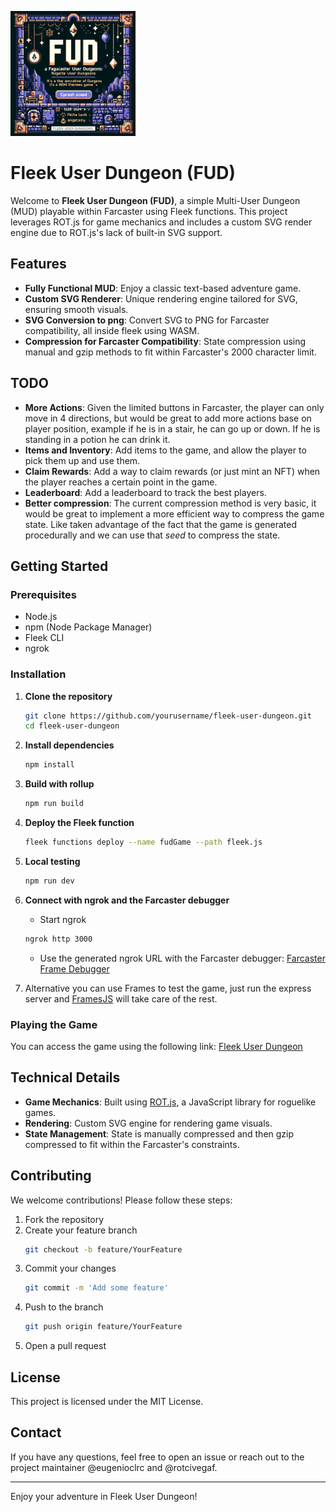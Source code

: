 <a href="https://warpcast.com/an0n/0x3748eeea"><img src="./splash.png" width="200" /></a>

# Fleek User Dungeon (FUD)

Welcome to **Fleek User Dungeon (FUD)**, a simple Multi-User Dungeon (MUD) playable within Farcaster using Fleek functions. This project leverages ROT.js for game mechanics and includes a custom SVG render engine due to ROT.js's lack of built-in SVG support.

## Features

- **Fully Functional MUD**: Enjoy a classic text-based adventure game.
- **Custom SVG Renderer**: Unique rendering engine tailored for SVG, ensuring smooth visuals.
- **SVG Conversion to png**: Convert SVG to PNG for Farcaster compatibility, all inside fleek using WASM.
- **Compression for Farcaster Compatibility**: State compression using manual and gzip methods to fit within Farcaster's 2000 character limit.

## TODO

- **More Actions**: Given the limited buttons in Farcaster, the player can only move in 4 directions, but would be great to add more actions base on player position, example if he is in a stair, he can go up or down. If he is standing in a potion he can drink it.
- **Items and Inventory**: Add items to the game, and allow the player to pick them up and use them.
- **Claim Rewards**: Add a way to claim rewards (or just mint an NFT) when the player reaches a certain point in the game.
- **Leaderboard**: Add a leaderboard to track the best players.
- **Better compression**: The current compression method is very basic, it would be great to implement a more efficient way to compress the game state. Like taken advantage of the fact that the game is generated procedurally and we can use that *seed* to compress the state.

## Getting Started

### Prerequisites

- Node.js
- npm (Node Package Manager)
- Fleek CLI
- ngrok

### Installation

1. **Clone the repository**
    ```bash
    git clone https://github.com/yourusername/fleek-user-dungeon.git
    cd fleek-user-dungeon
    ```

2. **Install dependencies**
    ```bash
    npm install
    ```


3. **Build with rollup**
    ```bash
    npm run build
    ```

4. **Deploy the Fleek function**
    ```bash
    fleek functions deploy --name fudGame --path fleek.js
    ```

5. **Local testing**
    ```bash
    npm run dev
    ```

6. **Connect with ngrok and the Farcaster debugger**
    - Start ngrok
    ```bash
    ngrok http 3000
    ```
    - Use the generated ngrok URL with the Farcaster debugger: [Farcaster Frame Debugger](https://warpcast.com/~/developers/frames)

7. Alternative you can use Frames to test the game, just run the express server and [FramesJS](https://framesjs.org/) will take care of the rest.


### Playing the Game

You can access the game using the following link:
[Fleek User Dungeon](https://warpcast.com/an0n/0x3748eeea)

## Technical Details

- **Game Mechanics**: Built using [ROT.js](https://ondras.github.io/rot.js/hp/), a JavaScript library for roguelike games.
- **Rendering**: Custom SVG engine for rendering game visuals.
- **State Management**: State is manually compressed and then gzip compressed to fit within the Farcaster's constraints.
  
## Contributing

We welcome contributions! Please follow these steps:

1. Fork the repository
2. Create your feature branch
    ```bash
    git checkout -b feature/YourFeature
    ```
3. Commit your changes
    ```bash
    git commit -m 'Add some feature'
    ```
4. Push to the branch
    ```bash
    git push origin feature/YourFeature
    ```
5. Open a pull request

## License

This project is licensed under the MIT License.

## Contact

If you have any questions, feel free to open an issue or reach out to the project maintainer @eugenioclrc and @rotcivegaf.

---

Enjoy your adventure in Fleek User Dungeon!